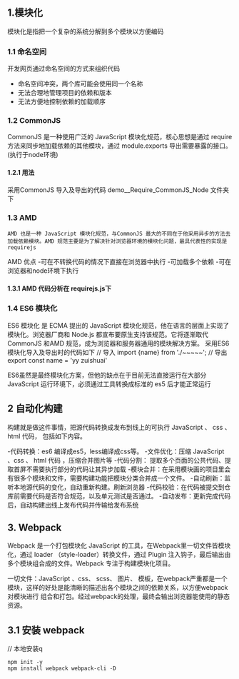 ## 1.模块化
模块化是指把一个复杂的系统分解到多个模块以方便编码

### 1.1 命名空间
 开发网页通过命名空间的方式来组织代码
 - 命名空间冲突，两个库可能会使用同一个名称
 - 无法合理地管理项目的依赖和版本
 - 无法方便地控制依赖的加载顺序

### 1.2 CommonJS
CommonJS 是一种使用广泛的 JavaScript 模块化规范，核心思想是通过 require 方法来同步地加载依赖的其他模块，通过 module.exports 导出需要暴露的接口。(执行于node环境)

#### 1.2.1 用法
  采用CommonJS 导入及导出的代码 demo__Require_CommonJS_Node 文件夹下

### 1.3 AMD
	AMD 也是一种 JavaScript 模块化规范，与CommonJS 最大的不同在于他采用异步的方法去加载依赖模块。AMD 规范主要是为了解决针对浏览器环境的模块化问题，最具代表性的实现是requirejs

AMD 优点
-可在不转换代码的情况下直接在浏览器中执行
-可加载多个依赖
-可在浏览器和node环境下执行
#### 1.3.1 AMD 代码分析在 requirejs.js下

### 1.4 ES6 模块化
ES6 模块化 是 ECMA 提出的 JavaScript 模块化规范，他在语言的层面上实现了模块化。浏览器厂商和 Node.js 都宣布要原生支持该规范。它将逐渐取代 CommonJS 和AMD 规范，成为浏览器和服务器通用的模块解决方案。
采用ES6 模块化导入及导出时的代码如下
// 导入
import {name} from './~~~~~';
// 导出
export const name = 'yy zuishuai'

ES6虽然是最终模块化方案，但他的缺点在于目前无法直接运行在大部分 JavaScript 运行环境下，必须通过工具转换成标准的 es5 后才能正常运行

## 2 自动化构建
 构建就是做这件事情，把源代码转换成发布到线上的可执行 JavaScript 、 css 、html 代码， 包括如下内容。

 -代码转换：es6 编译成es5，less编译成css等。
 -文件优化：压缩 JavaScript 、css 、 html 代码 ，压缩合并图片等
 -代码分割： 提取多个页面的公共代码、提取首屏不需要执行部分的代码让其异步加载
 -模块合并：在采用模块画的项目里会有很多个模块和文件，需要构建功能把模块分类合并成一个文件。
 -自动刷新：监听本地源代码的变化，自动重新构建。刷新浏览器
 -代码校验：在代码被提交到仓库前需要代码是否符合规范，以及单元测试是否通过。
 -自动发布：更新完成代码后，自动构建出线上发布代码并传输给发布系统

## 3. Webpack
Webpack 是一个打包模块化 JavaScript 的工具，在Webpack里一切文件皆模块化，通过 loader （style-loader）转换文件，通过 Plugin 注入钩子，最后输出由多个模块组合成的文件。Webpack 专注于构建模块化项目。

一切文件：JavaScript 、css、 scss、 图片、 模板，在webpack严重都是一个模块，这样的好处是能清晰的描述出各个模块之间的依赖关系，以方便webpack 对模块进行 组合和打包。经过webpack的处理，最终会输出浏览器能使用的静态资源。

## 3.1 安装 webpack

// 本地安装q
```
npm init -y
npm install webpack webpack-cli -D
```